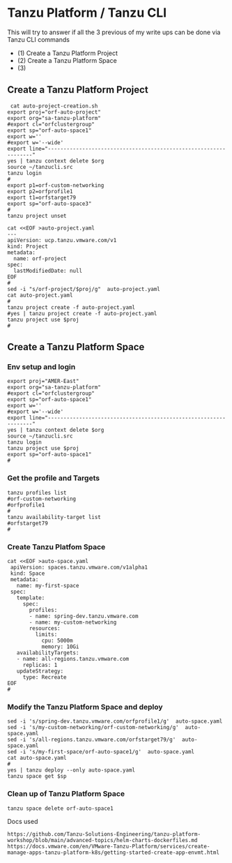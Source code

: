 # Tanzu Platform / Tanzu CLI

This will try to answer if all the 3 previous of my write ups can be done via Tanzu CLI commands

* (1) Create a Tanzu Platform Project
* (2) Create a Tanzu Platform Space
* (3) 

## Create a Tanzu Platform Project

```
 cat auto-project-creation.sh
export proj="orf-auto-project"
export org="sa-tanzu-platform"
#export cl="orfclustergroup"
export sp="orf-auto-space1"
export w=''
#export w='--wide'
export line="-----------------------------------------------------------------"
yes | tanzu context delete $org
source ~/tanzucli.src
tanzu login
#
export p1=orf-custom-networking
export p2=orfprofile1
export t1=orfstarget79
export sp="orf-auto-space3"
#
tanzu project unset

cat <<EOF >auto-project.yaml
---
apiVersion: ucp.tanzu.vmware.com/v1
kind: Project
metadata:
  name: orf-project
spec:
  lastModifiedDate: null
EOF
#
sed -i "s/orf-project/$proj/g"  auto-project.yaml
cat auto-project.yaml
#
tanzu project create -f auto-project.yaml
#yes | tanzu project create -f auto-project.yaml
tanzu project use $proj
#
```

## Create a Tanzu Platform Space

### Env setup and login
```
export proj="AMER-East"
export org="sa-tanzu-platform"
#export cl="orfclustergroup"
export sp="orf-auto-space1"
export w=''
#export w='--wide'
export line="-----------------------------------------------------------------"
yes | tanzu context delete $org
source ~/tanzucli.src
tanzu login
tanzu project use $proj
export sp="orf-auto-space1"
#
```
### Get the profile and Targets

```
tanzu profiles list
#orf-custom-networking
#orfprofile1
#
tanzu availability-target list
#orfstarget79
#
```
### Create Tanzu Platfom Space

```
cat <<EOF >auto-space.yaml
 apiVersion: spaces.tanzu.vmware.com/v1alpha1
 kind: Space
 metadata:
   name: my-first-space
 spec:
   template:
     spec:
       profiles:
       - name: spring-dev.tanzu.vmware.com
       - name: my-custom-networking
       resources:
         limits:
           cpu: 5000m
           memory: 10Gi
   availabilityTargets:
   - name: all-regions.tanzu.vmware.com
     replicas: 1
   updateStrategy:
     type: Recreate
EOF
#
```

### Modify the Tanzu Platform Space and deploy

```
sed -i 's/spring-dev.tanzu.vmware.com/orfprofile1/g'  auto-space.yaml
sed -i 's/my-custom-networking/orf-custom-networking/g'  auto-space.yaml
sed -i 's/all-regions.tanzu.vmware.com/orfstarget79/g'  auto-space.yaml
sed -i 's/my-first-space/orf-auto-space1/g'  auto-space.yaml
cat auto-space.yaml
#
yes | tanzu deploy --only auto-space.yaml
tanzu space get $sp
```
### Clean up of Tanzu Platform Space

```
tanzu space delete orf-auto-space1
```


Docs used
```
https://github.com/Tanzu-Solutions-Engineering/tanzu-platform-workshop/blob/main/advanced-topics/helm-charts-dockerfiles.md
https://docs.vmware.com/en/VMware-Tanzu-Platform/services/create-manage-apps-tanzu-platform-k8s/getting-started-create-app-envmt.html
```
